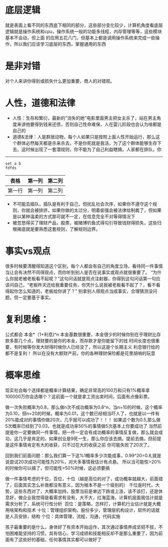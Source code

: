 # 底层逻辑
就是表面上看不同的东西底下相同的部分，这些部分变化较少，计算机角度看底层逻辑就是操作系统和cpu，操作系统一般的功能多线程，内存管理等等，这些模块基本不会动，但上面
的应用五花八门，但基本上都是调用操作系统来完成一些操作，所以我们应该学习底层的东西，掌握通用的东西

# 是非对错
对个人来讲你得到或损失什么更加重要，商人的对错观。

# 人性，道德和法律
- 人性：生存和繁衍，最新的“消失的她”电影里面男主把女主杀了，站在男主角度来讲他要得到钱来还债，否则自己性命难保，人在婴儿阶段也会认为啥都是自己的
- 道德&法律：人是群居动物，每个人如果只是按照上面人性开始运行，那么这个群体必然每天都是杀来杀去，不是你死就是我活，为了这个群体能够生存下去，这时候出现了一套潜规则，你不能为了自己利益瞎搞，人家都在排队，你
***
```
set a b
fdfds

```
| 表格      | 第一列     | 第二列     |
| ---------- | :-----------:  | :-----------: |
| 第一行     | 第一列     | 第二列     |


- 不可能去插队，插队是有利于自己，但扰乱社会次序，如果你不遵守这个规则，你就会被排挤，如果你做的太过分，明着偷强会被法律给制裁了，但如果是以某种温柔的方式那可就不一定，在信息完全不对等得情况下
- 被忽悠得买了理财产品，股票，被赌博钓鱼式得勾引导致钱财得损失，这些归根揭底就是要熟悉这套规则，了解规则边界。

# 事实vs观点
很多时候要清醒得知道这个区别，每个人都会有自己的角度立场，看待同一件事情当让会有决然不同得观点，而你听到别人是否在说事实或观点就很重要了。
“为什么你就老被老板看不起呢？”这句问话就是观点注射器，你得到这句问话第一句应该问自己，“老板昨天还给我重要任务，你凭什么说我被老板看不起了？，看不看得起你怎么知道的，老板给你讲了？”
别拿别人得观点当成事实，合理猜测没问题，但一定要基于事实。

# 复利思维：
公式都会
本金*（1+利息)^n
本金基数很重要，本金很少的时候你别在乎理财比存款多那几个点，理财要的是你的本金，而存款才是你能留下的钱
时间长度也很重要，有时候等你发大财得时候你人已经没了，所以这是个长期主义
利息银行给的都不是复利！
所以在没有大额财产前，你的各种理财保险都是花里胡哨的玩意

# 概率思维
现实社会每个选择都是概率计算结果，确定非常高的100万和只有1%概率拿100000万你会选哪个？这前面一个就是拿工资出卖时间，后面有点像彩票，

做一次失败概率为0.8，那么做n次不成功概率为0.8^n，当n=10的时候，这个概率为0.10，但n=20的时候，概率为0.01，这个数已经相当吓人了，也就是以一件有20%能成对的事情你做20次，几乎就可以成功了！！！
如果这个数为0.5,那么做5次概率已经到了0.03，也就是成功率50%的事情做5次基本上你要成功了
当然前提是你一定要做同一件事情，把一件一定会有成功概率的事情反复做，那么就会成功，这几乎是肯定的，如果创业是9死一生，那么你应该去搞，提前去搞，但前提是这件事情肯定有大的收获，只不过在大的收获之前
你可能失败了20次了。

回到我们前面问题：那么我们算一下这%1概率多少次能成事，0.99^20=0.8,就是说尝试20次成功可能性为20%，对大多事情我估计有点悬。
所以当可能性>20%的时候你可以搞了，但可能性>50%时候，这必须要搞

做一件事情考虑的千位，百位，十位（越是高位的对了，成功概率就越大，前面错了，后面其实怎么补救都没有意义，因为根本不是一个级别的）
千位是时代，大势，这些东西对了，大概率加持，股票当前是单边下跌或上涨，该不该打，还是休息好，做企业我觉得是看需求有没有，大不大，红海蓝海，计算机层面我估计就是需求分析了，系统可行性分析
![]()
百位：是策略，怎样打，计算机行业估计就是大概用啥架构和技术
十位：管理组织架构，股份多少，管理层机构设计，软件的话就是人员安排，结构
个位：具体管理，流程，沟通，代码实施

孩子最重要的是什么，身体好了有资本开始运作，其次通过事情养成坚韧不拔，不怕困难能坚持的习惯，具有信心，学习成绩和技能相反却不是那么重要了，因为前面有了这些好的基础，任何事情其实都可以做好了
